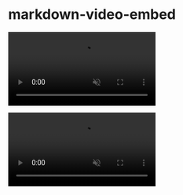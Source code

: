# markdown-video-embed

<video autoplay playsinline muted>
  <source src="https://raw.githubusercontent.com/mooyoul/markdown-video-embed/master/40291959_880955142292988_937358609260065191_n.mp4" type="video/mp4">
  <source src="/40291959_880955142292988_937358609260065191_n.mp4" type="video/mp4">
</video>

<video src="https://raw.githubusercontent.com/mooyoul/markdown-video-embed/master/40291959_880955142292988_937358609260065191_n.mp4" autoplay playsinline muted></video>
